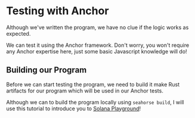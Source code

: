 # Testing with Anchor

Although we've written the program, we have no clue if the logic works as expected.

We can test it using the Anchor framework. Don't worry, you won't require any Anchor expertise here, just some basic Javascript knowledge will do!

## Building our Program

Before we can start testing the program, we need to build it make Rust artifacts for our program which will be used in our Anchor tests.

Although we can to build the program locally using `seahorse build`, I will use this tutorial to introduce you to [Solana Playground](https://beta.solpg.io/)!
